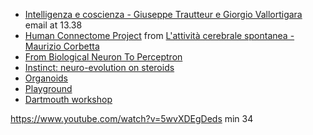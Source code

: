 - [Intelligenza e coscienza - Giuseppe Trautteur e Giorgio Vallortigara](https://www.youtube.com/watch?v=YiL82mXWGw0) email at 13.38
- [Human Connectome Project](https://www.humanconnectome.org/) from [L'attività cerebrale spontanea - Maurizio Corbetta](https://www.youtube.com/watch?v=RF3a8ul-Lmk)
- [From Biological Neuron To Perceptron](https://justruky.blogspot.com/2016/07/from-biological-neuron-to-perceptron.html)
- [Instinct: neuro-evolution on steroids](https://towardsdatascience.com/neuro-evolution-on-steroids-82bd14ddc2f6)
- [Organoids](https://www.nature.com/articles/s43586-022-00174-y)
- [Playground](https://playground.tensorflow.org/#activation=tanh&batchSize=10&dataset=circle&regDataset=reg-plane&learningRate=0.03&regularizationRate=0&noise=0&networkShape=4,2&seed=0.70460&showTestData=false&discretize=false&percTrainData=50&x=true&y=true&xTimesY=false&xSquared=false&ySquared=false&cosX=false&sinX=false&cosY=false&sinY=false&collectStats=false&problem=classification&initZero=false&hideText=false)
- [Dartmouth workshop](https://en.wikipedia.org/wiki/Dartmouth_workshop)

https://www.youtube.com/watch?v=5wvXDEgDeds
min 34


